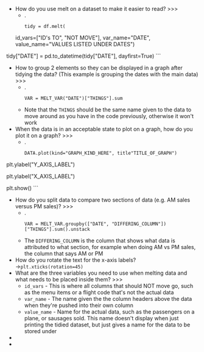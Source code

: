 - How do you use melt on a dataset to make it easier to read? >>>
    - .
        ```
        tidy = df.melt(
    id_vars=["ID's TO", "NOT MOVE"],
    var_name="DATE",
    value_name="VALUES LISTED UNDER DATES")
    
tidy["DATE"] = pd.to_datetime(tidy["DATE"], dayfirst=True)
        ```
- How to group 2 elements so they can be displayed in a graph after tidying the data? (This example is grouping the dates with the main data) >>>
    - .
        ```
        VAR = MELT_VAR("DATE")["THINGS"].sum
        ```
    - Note that the `THINGS` should be the same name given to the data to move around as you have in the code previously, otherwise it won't work
- When the data is in an acceptable state to plot on a graph, how do you plot it on a graph? >>>
    - .
        ```
        DATA.plot(kind="GRAPH_KIND_HERE", title"TITLE_OF_GRAPH")

plt.ylabel("Y_AXIS_LABEL")

plt.ylabel("X_AXIS_LABEL")

plt.show() 
        ```
- How do you split data to compare two sections of data (e.g. AM sales versus PM sales)? >>>
    - .
        ```
        VAR = MELT_VAR.groupby(["DATE", "DIFFERING_COLUMN"])["THINGS"].sum().unstack
        ```
    - The `DIFFERING_COLUMN` is the column that shows what data is attributed to what section, for example when doing AM vs PM sales, the column that says AM or PM
- How do you rotate the text for the x-axis labels?→`plt.xticks(rotation=45)` 
- What are the three variables you need to use when melting data and what needs to be placed inside them? >>>
    - `id_vars` - This is where all columns that should NOT move go, such as the menu items or a flight code that's not the actual data
    - `var_name` - The name given the the column headers above the data when they're pushed into their own column
    - `value_name` - Name for the actual data, such as the passengers on a plane, or sausages sold. This name doesn't display when just printing the tidied dataset, but just gives a name for the data to be stored under
- 
- 
